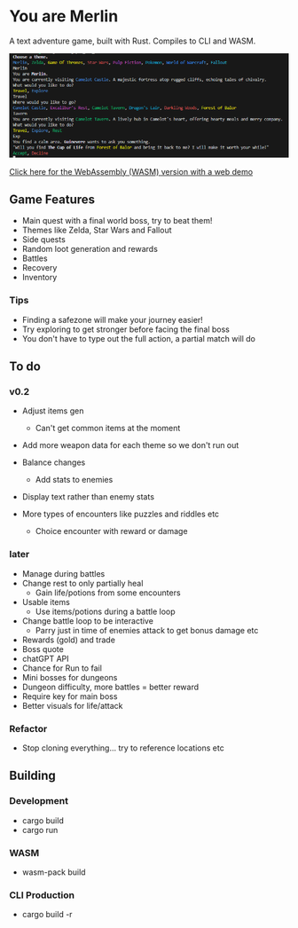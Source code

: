 # You are Merlin

A text adventure game, built with Rust. Compiles to CLI and WASM.

![CLI Screenshot](screenshots/CLI-screenshot.png)

[Click here for the WebAssembly (WASM) version with a web demo](https://github.com/hseager/you-are-merlin-www)

## Game Features

- Main quest with a final world boss, try to beat them!
- Themes like Zelda, Star Wars and Fallout
- Side quests
- Random loot generation and rewards
- Battles
- Recovery
- Inventory

### Tips

- Finding a safezone will make your journey easier!
- Try exploring to get stronger before facing the final boss
- You don't have to type out the full action, a partial match will do

## To do

### v0.2
- Adjust items gen
    - Can't get common items at the moment
- Add more weapon data for each theme so we don't run out
- Balance changes
    - Add stats to enemies
- Display text rather than enemy stats

- More types of encounters like puzzles and riddles etc
    - Choice encounter with reward or damage

### later
- Manage during battles
- Change rest to only partially heal
    - Gain life/potions from some encounters
- Usable items
    - Use items/potions during a battle loop
- Change battle loop to be interactive
    - Parry just in time of enemies attack to get bonus damage etc
- Rewards (gold) and trade
- Boss quote
- chatGPT API
- Chance for Run to fail
- Mini bosses for dungeons
- Dungeon difficulty, more battles = better reward
- Require key for main boss
- Better visuals for life/attack

### Refactor

- Stop cloning everything... try to reference locations etc

## Building

### Development

- cargo build
- cargo run

### WASM

- wasm-pack build

### CLI Production

- cargo build -r


